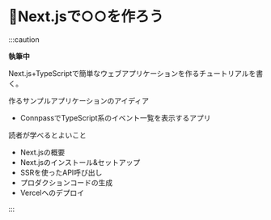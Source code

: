# 🚧Next.jsで○○を作ろう

:::caution

**執筆中**

Next.js+TypeScriptで簡単なウェブアプリケーションを作るチュートリアルを書く。

作るサンプルアプリケーションのアイディア

- ConnpassでTypeScript系のイベント一覧を表示するアプリ

読者が学べるとよいこと

- Next.jsの概要
- Next.jsのインストール&セットアップ
- SSRを使ったAPI呼び出し
- プロダクションコードの生成
- Vercelへのデプロイ

:::
